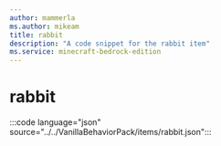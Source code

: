 ```yaml
---
author: mammerla
ms.author: mikeam
title: rabbit
description: "A code snippet for the rabbit item"
ms.service: minecraft-bedrock-edition
---
```


# rabbit

:::code language="json" source="../../VanillaBehaviorPack/items/rabbit.json":::
